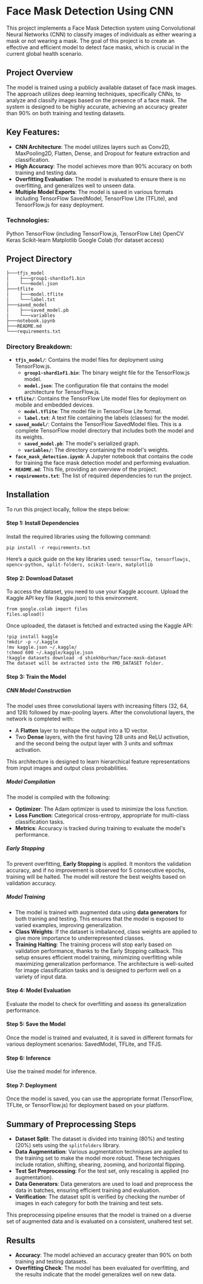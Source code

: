 # Face Mask Detection Using CNN
This project implements a Face Mask Detection system using Convolutional Neural Networks (CNN) to classify images of individuals as either wearing a mask or not wearing a mask. The goal of this project is to create an effective and efficient model to detect face masks, which is crucial in the current global health scenario.

## Project Overview
The model is trained using a publicly available dataset of face mask images. The approach utilizes deep learning techniques, specifically CNNs, to analyze and classify images based on the presence of a face mask. The system is designed to be highly accurate, achieving an accuracy greater than 90% on both training and testing datasets.

## Key Features:
- **CNN Architecture**: The model utilizes layers such as Conv2D, MaxPooling2D, Flatten, Dense, and Dropout for feature extraction and classification.
- **High Accuracy**: The model achieves more than 90% accuracy on both training and testing data.
- **Overfitting Evaluation**: The model is evaluated to ensure there is no overfitting, and generalizes well to unseen data.
- **Multiple Model Exports**: The model is saved in various formats including TensorFlow SavedModel, TensorFlow Lite (TFLite), and TensorFlow.js for easy deployment.

### Technologies:
Python
TensorFlow (including TensorFlow.js, TensorFlow Lite)
OpenCV
Keras
Scikit-learn
Matplotlib
Google Colab (for dataset access)

## Project Directory
```
├───tfjs_model
|    ├───group1-shard1of1.bin
|    └───model.json
├───tflite
|    ├───model.tflite
|    └───label.txt
├───saved_model
|    ├───saved_model.pb
|    └───variables
├───notebook.ipynb
├───README.md
└───requirements.txt
```
### Directory Breakdown:
- **`tfjs_model/`**: Contains the model files for deployment using TensorFlow.js.
  - **`group1-shard1of1.bin`**: The binary weight file for the TensorFlow.js model.
  - **`model.json`**: The configuration file that contains the model architecture for TensorFlow.js.
- **`tflite/`**: Contains the TensorFlow Lite model files for deployment on mobile and embedded devices.
  - **`model.tflite`**: The model file in TensorFlow Lite format.
  - **`label.txt`**: A text file containing the labels (classes) for the model.
- **`saved_model/`**: Contains the TensorFlow SavedModel files. This is a complete TensorFlow model directory that includes both the model and its weights.
  - **`saved_model.pb`**: The model's serialized graph.
  - **`variables/`**: The directory containing the model's weights.
- **`face_mask_detection.ipynb`**: A Jupyter notebook that contains the code for training the face mask detection model and performing evaluation.
- **`README.md`**: This file, providing an overview of the project.
- **`requirements.txt`**: The list of required dependencies to run the project.

## Installation
To run this project locally, follow the steps below:

#### Step 1: Install Dependencies
Install the required libraries using the following command:
```
pip install -r requirements.txt
```

Here’s a quick guide on the key libraries used:
`tensorflow, tensorflowjs, opencv-python, split-folders, scikit-learn, matplotlib`

#### Step 2: Download Dataset
To access the dataset, you need to use your Kaggle account. Upload the Kaggle API key file (kaggle.json) to this environment.

```
from google.colab import files
files.upload()
```
Once uploaded, the dataset is fetched and extracted using the Kaggle API:
```
!pip install kaggle
!mkdir -p ~/.kaggle
!mv kaggle.json ~/.kaggle/
!chmod 600 ~/.kaggle/kaggle.json
!kaggle datasets download -d shiekhburhan/face-mask-dataset
The dataset will be extracted into the FMD_DATASET folder.
```
#### Step 3: Train the Model
##### CNN Model Construction
The model uses three convolutional layers with increasing filters (32, 64, and 128) followed by max-pooling layers. After the convolutional layers, the network is completed with:
- A **Flatten** layer to reshape the output into a 1D vector.
- Two **Dense** layers, with the first having 128 units and ReLU activation, and the second being the output layer with 3 units and softmax activation.

This architecture is designed to learn hierarchical feature representations from input images and output class probabilities.

##### Model Compilation
The model is compiled with the following:
- **Optimizer**: The Adam optimizer is used to minimize the loss function.
- **Loss Function**: Categorical cross-entropy, appropriate for multi-class classification tasks.
- **Metrics**: Accuracy is tracked during training to evaluate the model's performance.

##### Early Stopping
To prevent overfitting, **Early Stopping** is applied. It monitors the validation accuracy, and if no improvement is observed for 5 consecutive epochs, training will be halted. The model will restore the best weights based on validation accuracy.

##### Model Training
- The model is trained with augmented data using **data generators** for both training and testing. This ensures that the model is exposed to varied examples, improving generalization.
- **Class Weights**: If the dataset is imbalanced, class weights are applied to give more importance to underrepresented classes.
- **Training Halting**: The training process will stop early based on validation performance, thanks to the Early Stopping callback.
This setup ensures efficient model training, minimizing overfitting while maximizing generalization performance. The architecture is well-suited for image classification tasks and is designed to perform well on a variety of input data.

#### Step 4: Model Evaluation
Evaluate the model to check for overfitting and assess its generalization performance.

#### Step 5: Save the Model
Once the model is trained and evaluated, it is saved in different formats for various deployment scenarios: SavedModel, TFLite, and TFJS.

#### Step 6: Inference
Use the trained model for inference.

#### Step 7: Deployment
Once the model is saved, you can use the appropriate format (TensorFlow, TFLite, or TensorFlow.js) for deployment based on your platform.

## Summary of Preprocessing Steps
- **Dataset Split**: The dataset is divided into training (80%) and testing (20%) sets using the `splitfolders` library.
- **Data Augmentation**: Various augmentation techniques are applied to the training set to make the model more robust. These techniques include rotation, shifting, shearing, zooming, and horizontal flipping.
- **Test Set Preprocessing**: For the test set, only rescaling is applied (no augmentation).
- **Data Generators**: Data generators are used to load and preprocess the data in batches, ensuring efficient training and evaluation.
- **Verification**: The dataset split is verified by checking the number of images in each category for both the training and test sets.

This preprocessing pipeline ensures that the model is trained on a diverse set of augmented data and is evaluated on a consistent, unaltered test set.

## Results
- **Accuracy**: The model achieved an accuracy greater than 90% on both training and testing datasets.
- **Overfitting Check**: The model has been evaluated for overfitting, and the results indicate that the model generalizes well on new data.

